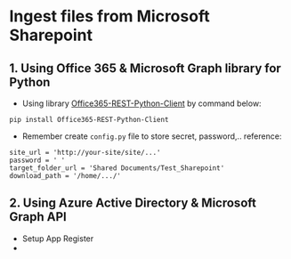 # Ingest files from Microsoft Sharepoint

## 1. Using Office 365 & Microsoft Graph library for Python

- Using library [Office365-REST-Python-Client](https://github.com/vgrem/Office365-REST-Python-Client) by command below:
```
pip install Office365-REST-Python-Client
```

- Remember create `config.py` file to store secret, password,.. reference:

```
site_url = 'http://your-site/site/...'
password = ' '
target_folder_url = 'Shared Documents/Test_Sharepoint'
download_path = '/home/.../'
```

## 2. Using Azure Active Directory & Microsoft Graph API

- Setup App Register 
- 
